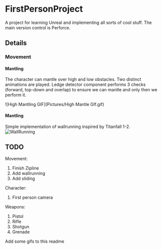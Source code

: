 # FirstPersonProject
A project for learning Unreal and implementing all sorts of cool stuff. The main version control is Perforce.

## Details

### Movement 
#### Mantling
The character can mantle over high and low obstacles. Two distinct animations are played. Ledge detector component performs 3 checks (forward, top-down and overlap) to ensure we can mantle and only then we perform it.

![High Mantling GIF](Pictures/High Mantle GIf.gif) 

#### Mantling
Simple implementation of wallrunning inspired by Titanfall 1-2. 
![WallRunning](Pictures/WallRunning.gif)

## TODO
Movement:
1) Finish Zipline
2) Add wallrunning
3) Add sliding

Character:
1) First person camera

Weapons:
1) Pistol
2) Rifle
3) Shotgun
4) Grenade

Add some gifs to this readme
